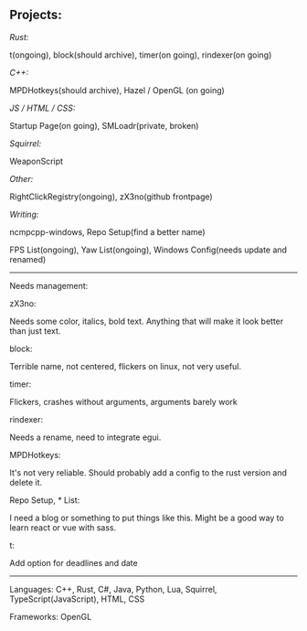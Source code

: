 ## Projects:
*Rust:*

t(ongoing), block(should archive), timer(on going), rindexer(on going)

*C++:*

MPDHotkeys(should archive), Hazel / OpenGL (on going)

*JS / HTML / CSS:*

Startup Page(on going), SMLoadr(private, broken)

*Squirrel:*

WeaponScript

*Other:*

RightClickRegistry(ongoing), zX3no(github frontpage)

*Writing:*

ncmpcpp-windows, Repo Setup(find a better name)

FPS List(ongoing), Yaw List(ongoing), Windows Config(needs update and renamed)

---

Needs management:

zX3no:

Needs some color, italics, bold text. Anything that will make it look better than just text.

block:

Terrible name, not centered, flickers on linux, not very useful.

timer:

Flickers, crashes without arguments, arguments barely work

rindexer:

Needs a rename, need to integrate egui.

MPDHotkeys:

It's not very reliable. Should probably add a config to the rust version and delete it.

Repo Setup, * List:

I need a blog or something to put things like this. Might be a good way to learn react or vue with sass.

t:

Add option for deadlines and date

---

Languages: C++, Rust, C#, Java, Python, Lua, Squirrel, TypeScript(JavaScript), HTML, CSS

Frameworks: OpenGL